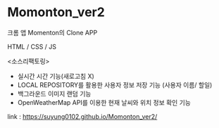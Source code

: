 # Momonton_ver2

크롬 앱 Momenton의 Clone APP

HTML / CSS / JS

<소스리팩토링>

- 실시간 시간 기능(새로고침 X)
- LOCAL REPOSITORY를 활용한 사용자 정보 저장 기능 (사용자 이름/ 할일)
- 백그라운드 이미지 랜덤 기능
- OpenWeatherMap API를 이용한 현재 날씨와 위치 정보 확인 기능

link : https://suyung0102.github.io/Momonton_ver2/
